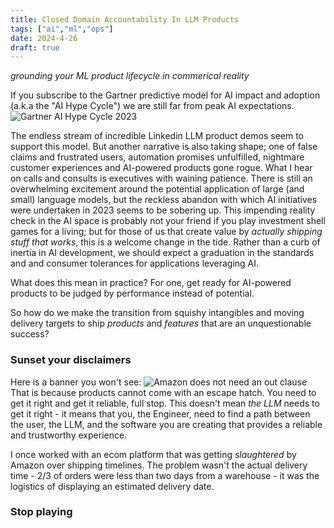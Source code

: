 ```yaml
---
title: Closed Domain Accountability In LLM Products
tags: ["ai","ml","ops"]
date: 2024-4-26
draft: true
---
```

_grounding your ML product lifecycle in commerical reality_

If you subscribe to the Gartner predictive model for AI impact and adoption (a.k.a the "AI Hype Cycle") we are still far from peak AI expectations.
![Gartner AI Hype Cycle 2023](https://emt.gartnerweb.com/ngw/globalassets/en/newsroom/images/graphs/swe-hc-image.png)

The endless stream of incredible Linkedin LLM product demos seem to support this model. But another narrative is also taking shape; one of false claims and frustrated users, automation promises unfulfilled, nightmare customer experiences and AI-powered products gone rogue. What I hear on calls and consults is executives with waining patience. There is still an overwhelming excitement around the potential application of large (and small) language models, but the reckless abandon with which AI initiatives were undertaken in 2023 seems to be sobering up. This impending reality check in the AI space is probably not your friend if you play investment shell games for a living; but for those of us that create value by _actually shipping stuff that works_, this is a welcome change in the tide. Rather than a curb of inertia in AI development, we should expect a graduation in the standards and and consumer tolerances for applications leveraging AI.

What does this mean in practice? For one, get ready for AI-powered products to be judged by performance instead of potential.  

So how do we make the transition from squishy intangibles and moving delivery targets to ship _products_ and _features_ that are an unquestionable success?

### Sunset your disclaimers
Here is a banner you won't see:
![Amazon does not need an out clause](images/unreliable_software.png)
That is because products cannot come with an escape hatch. You need to get it right and get it reliable, full stop. 
This doesn't mean _the LLM_ needs to get it right - it means that you, the Engineer, need to find a path between the user, the LLM, and the software you are creating that provides a reliable and trustworthy experience. 

I once worked with an ecom platform that was getting _slaughtered_ by Amazon over shipping timelines. The problem wasn't the actual delivery time - 2/3 of orders were less than two days from a warehouse - it was the logistics of displaying an estimated delivery date. 

### Stop playing

<!--stackedit_data:
eyJoaXN0b3J5IjpbOTg1MDc3MDQ2LDYxNjQ3OTQ3Nyw2NjY1Mz
I1MTQsODM3MDc3MjMwLDEzNzc4NDk1MzQsMTc5MzM0MjE3NCw4
MTM0ODU4MjIsLTYxODIzNzc2NywxNzk2NzM3Njk2LC0xOTA5OT
QwNzQ2LDE1ODI5NjY0NDMsNDUyNDM1NDI2LC0xNTIzODk5MTU3
LDg1OTY4NzI1MywtMTE5NzIwMjM5OF19
-->